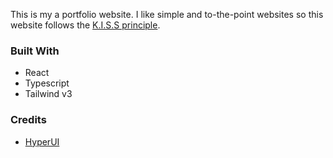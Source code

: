 This is my a portfolio website. 
I like simple and to-the-point websites so this website follows the [K.I.S.S principle](https://en.wikipedia.org/wiki/KISS_principle).

### Built With

- React
- Typescript
- Tailwind v3

### Credits

-   [HyperUI](https://www.hyperui.dev/)
